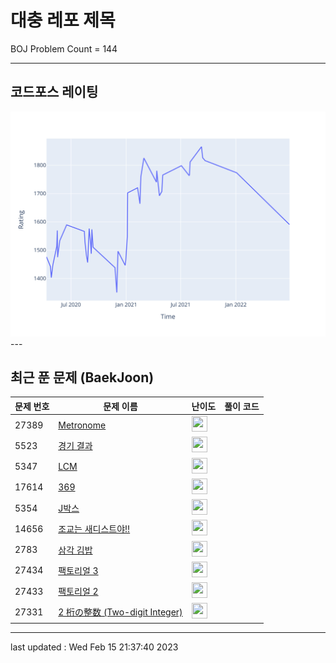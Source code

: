 # 대충 레포 제목

BOJ Problem Count = 144

---

## 코드포스 레이팅
[![Rating Graph](./cfStats.svg)](https://github.com/ingyu1008/Algorithm-Problem-Solving/blob/master/cfStats.html)---

## 최근 푼 문제 (BaekJoon)
| 문제 번호 | 문제 이름 | 난이도 | 풀이 코드 |
| --- | --- | --- | --- |
| 27389 | [Metronome](https://www.acmicpc.net/problem/27389) | <img height="25px" width="25px=" src="https://static.solved.ac/tier_small/1.svg"/> |  |
| 5523 | [경기 결과](https://www.acmicpc.net/problem/5523) | <img height="25px" width="25px=" src="https://static.solved.ac/tier_small/3.svg"/> |  |
| 5347 | [LCM](https://www.acmicpc.net/problem/5347) | <img height="25px" width="25px=" src="https://static.solved.ac/tier_small/6.svg"/> |  |
| 17614 | [369](https://www.acmicpc.net/problem/17614) | <img height="25px" width="25px=" src="https://static.solved.ac/tier_small/3.svg"/> |  |
| 5354 | [J박스](https://www.acmicpc.net/problem/5354) | <img height="25px" width="25px=" src="https://static.solved.ac/tier_small/3.svg"/> |  |
| 14656 | [조교는 새디스트야!!](https://www.acmicpc.net/problem/14656) | <img height="25px" width="25px=" src="https://static.solved.ac/tier_small/3.svg"/> |  |
| 2783 | [삼각 김밥](https://www.acmicpc.net/problem/2783) | <img height="25px" width="25px=" src="https://static.solved.ac/tier_small/3.svg"/> |  |
| 27434 | [팩토리얼 3](https://www.acmicpc.net/problem/27434) | <img height="25px" width="25px=" src="https://static.solved.ac/tier_small/1.svg"/> |  |
| 27433 | [팩토리얼 2](https://www.acmicpc.net/problem/27433) | <img height="25px" width="25px=" src="https://static.solved.ac/tier_small/1.svg"/> |  |
| 27331 | [2 桁の整数 (Two-digit Integer)](https://www.acmicpc.net/problem/27331) | <img height="25px" width="25px=" src="https://static.solved.ac/tier_small/1.svg"/> |  |


---

last updated : Wed Feb 15 21:37:40 2023

